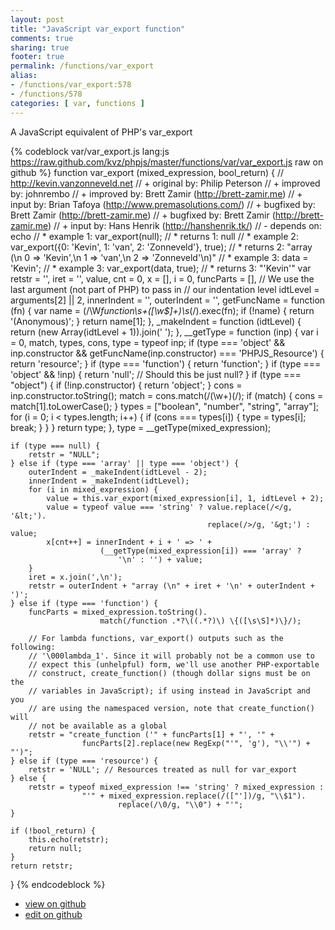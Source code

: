```yaml
---
layout: post
title: "JavaScript var_export function"
comments: true
sharing: true
footer: true
permalink: /functions/var_export
alias:
- /functions/var_export:578
- /functions/578
categories: [ var, functions ]
---
```

A JavaScript equivalent of PHP's var_export
<!-- more -->
{% codeblock var/var_export.js lang:js https://raw.github.com/kvz/phpjs/master/functions/var/var_export.js raw on github %}
function var_export (mixed_expression, bool_return) {
    // http://kevin.vanzonneveld.net
    // +   original by: Philip Peterson
    // +   improved by: johnrembo
    // +   improved by: Brett Zamir (http://brett-zamir.me)
    // +   input by: Brian Tafoya (http://www.premasolutions.com/)
    // +   bugfixed by: Brett Zamir (http://brett-zamir.me)
    // +   bugfixed by: Brett Zamir (http://brett-zamir.me)
    // +   input by: Hans Henrik (http://hanshenrik.tk/)
    // -    depends on: echo
    // *     example 1: var_export(null);
    // *     returns 1: null
    // *     example 2: var_export({0: 'Kevin', 1: 'van', 2: 'Zonneveld'}, true);
    // *     returns 2: "array (\n  0 => 'Kevin',\n  1 => 'van',\n  2 => 'Zonneveld'\n)"
    // *     example 3: data = 'Kevin';
    // *     example 3: var_export(data, true);
    // *     returns 3: "'Kevin'"
    var retstr = '',
        iret = '',
        value,
        cnt = 0,
        x = [],
        i = 0,
        funcParts = [],
        // We use the last argument (not part of PHP) to pass in 
        // our indentation level
        idtLevel = arguments[2] || 2,
        innerIndent = '',
        outerIndent = '',
        getFuncName = function (fn) {
            var name = (/\W*function\s+([\w\$]+)\s*\(/).exec(fn);
            if (!name) {
                return '(Anonymous)';
            }
            return name[1];
        },
        _makeIndent = function (idtLevel) {
            return (new Array(idtLevel + 1)).join(' ');
        },
        __getType = function (inp) {
            var i = 0, match, types, cons, type = typeof inp;
            if (type === 'object' && inp.constructor && 
                getFuncName(inp.constructor) === 'PHPJS_Resource') {
                return 'resource';
            }
            if (type === 'function') {
                return 'function';
            }
            if (type === 'object' && !inp) {
                return 'null'; // Should this be just null?
            }
            if (type === "object") {
                if (!inp.constructor) {
                    return 'object';
                }
                cons = inp.constructor.toString();
                match = cons.match(/(\w+)\(/);
                if (match) {
                    cons = match[1].toLowerCase();
                }
                types = ["boolean", "number", "string", "array"];
                for (i = 0; i < types.length; i++) {
                    if (cons === types[i]) {
                        type = types[i];
                        break;
                    }
                }
            }
            return type;
        },
        type = __getType(mixed_expression);

    if (type === null) {
        retstr = "NULL";
    } else if (type === 'array' || type === 'object') {
        outerIndent = _makeIndent(idtLevel - 2);
        innerIndent = _makeIndent(idtLevel);
        for (i in mixed_expression) {
            value = this.var_export(mixed_expression[i], 1, idtLevel + 2);
            value = typeof value === 'string' ? value.replace(/</g, '&lt;').
                                                replace(/>/g, '&gt;') : value;
            x[cnt++] = innerIndent + i + ' => ' + 
                        (__getType(mixed_expression[i]) === 'array' ? 
                            '\n' : '') + value;
        }
        iret = x.join(',\n');
        retstr = outerIndent + "array (\n" + iret + '\n' + outerIndent + ')';
    } else if (type === 'function') {
        funcParts = mixed_expression.toString().
                        match(/function .*?\((.*?)\) \{([\s\S]*)\}/);

        // For lambda functions, var_export() outputs such as the following:  
        // '\000lambda_1'. Since it will probably not be a common use to 
        // expect this (unhelpful) form, we'll use another PHP-exportable 
        // construct, create_function() (though dollar signs must be on the 
        // variables in JavaScript); if using instead in JavaScript and you 
        // are using the namespaced version, note that create_function() will
        // not be available as a global
        retstr = "create_function ('" + funcParts[1] + "', '" + 
                    funcParts[2].replace(new RegExp("'", 'g'), "\\'") + "')";
    } else if (type === 'resource') {
        retstr = 'NULL'; // Resources treated as null for var_export
    } else {
        retstr = typeof mixed_expression !== 'string' ? mixed_expression : 
                    "'" + mixed_expression.replace(/(["'])/g, "\\$1").
                            replace(/\0/g, "\\0") + "'";
    }

    if (!bool_return) {
        this.echo(retstr);
        return null;
    }
    return retstr;
}
{% endcodeblock %}
<ul>
 <li><a href="https://github.com/kvz/phpjs/blob/master/functions/var/var_export.js">view on github</a></li>
 <li><a href="https://github.com/kvz/phpjs/edit/master/functions/var/var_export.js">edit on github</a></li>
</ul>
